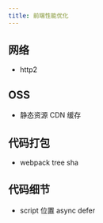 ```yaml
---
title: 前端性能优化
---
```


## 网络
* http2

## OSS
* 静态资源 CDN 缓存

## 代码打包
* webpack tree sha


## 代码细节
* script 位置  async defer
  
